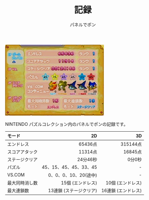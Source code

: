 ﻿---
layout: game
title: "記録"
subtitle: "パネルでポン"
category: game
subcategory: panel
---

![記録](/assets/game/panel/data/1.jpg)

NINTENDO パズルコレクション内のパネルでポンの記録です。

| モード     |                2D |           3D |
|:--------|------------------:|-------------:|
| エンドレス   |            65436点 |      315144点 |
| スコアアタック |            11314点 |       16845点 |
| ステージクリア |            24分46秒 |         0分0秒 |
| パズル     | 45、15、45、45、33、45 |            - |
| VS.COM  |   0、0、0、10、20(途中) |            - |
| 最大同時消し数 |       15個 (エンドレス) |  10個 (エンドレス) |
| 最大連鎖数   |    13連鎖 (ステージクリア) | 16連鎖 (エンドレス) |